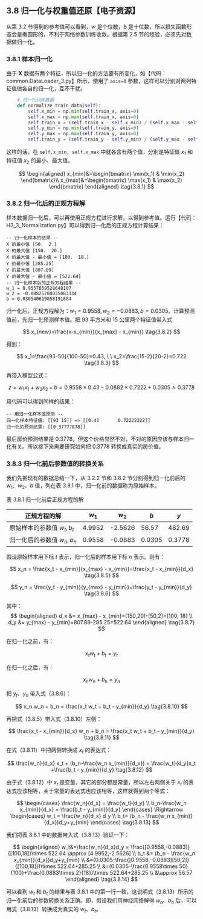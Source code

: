 
## 3.8 归一化与权重值还原【电子资源】

从第 3.2 节得到的参考值可以看到，$w$ 是个位数，$b$ 是十位数，所以损失函数形态会是椭圆形的，不利于网络参数训练收敛。根据第 2.5 节的经验，必须先对数据做归一化。

### 3.8.1 样本归一化

由于 $\mathbf X$ 数据有两个特征，所以归一化的方法要有所变化，如【代码：common.DataLoader_3.py】所示，使用了 `axis=0` 参数，这样可以分别对两列特征值做各自的归一化，互不干扰。

```python
    # 归一化训练数据
    def normalize_train_data(self):
        self.x_min = np.min(self.train_x, axis=0)
        self.x_max = np.max(self.train_x, axis=0)
        self.train_x = (self.train_x - self.x_min) / (self.x_max - self.x_min)
        self.y_min = np.min(self.train_y, axis=0)
        self.y_max = np.max(self.train_y, axis=0)
        self.train_y = (self.train_y - self.y_min) / (self.y_max - self.y_min)
```

这样的话，在 `self.x_min, self.x_max` 中就各含有两个值，分别是特征值 $x_1$ 和特征值 $x_2$ 的最小、最大值。

$$
\begin{aligned}
x_{min}&=\begin{bmatrix} \min(x_1) & \min(x_2) \end{bmatrix}\\
x_{max}&=\begin{bmatrix} \max(x_1) & \max(x_2) \end{bmatrix}
\end{aligned}
\tag{3.8.1}
$$

### 3.8.2 归一化后的正规方程解

样本数据归一化后，可以再使用正规方程进行求解，以得到参考值。运行【代码：H3_3_Normalization.py】可以得到归一化后的正规方程计算结果：

```
-- 归一化样本的结果 --
X 的最小值 [50.  2.]
X 的最大值 [150.  20.]
X 的最大值 - 最小值 = [100.  18.]
Y 的最小值 [285.25]
Y 的最大值 [807.89]
Y 的最大值 - 最小值 = [522.64]
-- 归一化样本后的正规方程结果 --
w_1 = 0.9557659528648107
w_2 = -0.08825704035083334
b = 0.030540619858191884
```
归一化后，正规方程解为：$w_1=0.9558, w_2=-0.0883, b=0.0305$。计算预测值前，先归一化预测样本值。把 93 平方米和 15 公里两个特征值带入式

$$
x_{new}=\frac{x-x_{min}}{x_{max} - x_{min}}
\tag{3.8.2}
$$

得到：

$$
x_1=\frac{93-50}{100-50}=0.43, \ \ x_2=\frac{15-2}{20-2}=0.722
\tag{3.8.3}
$$

再带入模型公式：

$$
z = w_1 x_1 + w_2 x_2 + b = 0.9558 \times 0.43 -0.0882 \times 0.7222 + 0.0305 \approx 0.3778
\tag{3.8.4}
$$

用代码可以得到同样的结果：

```
-- 用归一化样本值预测 --
归一化样本特征值: [[93 15]] => [[0.43       0.72222222]]
归一化的预测结果: [[0.37777878]]
```
最后房价预测结果是 0.3778，但这个价格显然不对，不对的原因应该与样本归一化有关。所以接下来需要研究如何把 0.3778 转换成真实的房价值。

### 3.8.3 归一化前后参数值的转换关系

我们先把现有的数据总结一下，从 3.2.2 节和 3.8.2 节分别得到归一化前后的 $w_1、w_2、b$ 值，列在表 3.8.1 中，归一化前的数据称为原始样本。

表 3.8.1 归一化前后正规方程的解

|正规方程的解|$w_1$|$w_2$|$b$|$y$|
|-|-|-|-|-|
|原始样本的参数值 $w_t,b_t$|4.9952|-2.5626|56.57|482.69|
|归一化后的参数值 $w_n,b_n$|0.9558|-0.0883|0.0305|0.3778|


假设原始样本用下标 $t$ 表示，归一化后的样本用下标 $n$ 表示。则有：

$$
x_n = \frac{x_t - x_{min}}{x_{max} - x_{min}}=\frac{x_t - x_{min}}{d_x} 
\tag{3.8.5}
$$

$$
y_n = \frac{y_t - y_{min}}{y_{max} - y_{min}}=\frac{y_t - y_{min}}{d_y} 
\tag{3.8.6}
$$

其中：
$$
\begin{aligned}
d_x &= x_{max} - x_{min}=[150,20]-[50,2]=[100, 18] \\
d_y &= y_{max} - y_{min}=807.89-285.25=522.64
\end{aligned}
\tag{3.8.7}
$$

在归一化之前，有：

$$
x_t w_t + b_t = y_t 
\tag{3.8.8}
$$

在归一化之后，有：

$$
x_n w_n + b_n=y_n 
\tag{3.8.9}
$$

把 $y_t、y_n$ 带入式（3.8.6）：

$$
x_n w_n + b_n = \frac{x_t w_t + b_t - y_{min}}{d_y} 
\tag{3.8.10}
$$

再把式（3.8.5）带入式（3.8.10）左侧：

$$
\frac{x_t - x_{min}}{d_x} w_n + b_n = \frac{x_t w_t + b_t - y_{min}}{d_y} 
\tag{3.8.11}
$$

在式（3.8.11）中把两侧转换成 $x_t$ 的表达式：

$$
\frac{w_n}{d_x} x_t + (b_n-\frac{w_n x_{min}}{d_x}) = \frac{w_t}{d_y}x_t +\frac{b_t - y_{min}}{d_y} 
\tag{3.8.12}
$$

由于式（3.8.12）中 $x_t$ 是变量，其它的部分都是常量，所以左右两侧关于 $x_t$ 的表达式应该相等，关于常量的表达式也应该相等，这样就得到两个等式：

$$
\begin{cases}
\frac{w_n}{d_x} = \frac{w_t}{d_y}
\\
b_n-\frac{w_n x_{min}}{d_x} = \frac{b_t - y_{min}}{d_y}
\end{cases}
\Rightarrow
\begin{cases}
w_t = \frac{w_n}{d_x} d_y
\\
b_t= (b_n - \frac{w_n x_{min}}{d_x})d_y+y_{min}
\end{cases}
\tag{3.8.13}
$$

我们把表 3.8.1 中的数据带入式（3.8.13）验证一下：

$$
\begin{aligned}
w_t&=\frac{w_n}{d_x}d_y = \frac{[0.9558,-0.0883]}{[100,18]}\times 522.64 \approx [4.9952,-2.5626]
\\
b_t &= (b_n - \frac{w_n x_{min}}{d_x})d_y+y_{min}
\\
&=(0.0305-\frac{[0.9558,-0.0883][50,2]}{[100,18]})\times 522.64+285.25
\\
&=(0.0305-\frac{0.9558\times 50}{100}+\frac{0.0883\times 2}{18})\times 522.64+285.25 
\\
&\approx 56.57
\end{aligned}
\tag{3.8.14}
$$

可以看到 $w_t$ 和 $b_t$ 的结果与表 3.8.1 中的第一行一致，这说明式（3.8.13）所示的归一化前后的参数转换关系正确。即，假设我们用神经网络解得 $w_n、b_n$ 后，可以用式（3.8.13）转换成为真实的 $w_t、b_t$。

